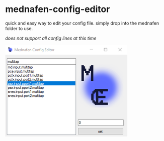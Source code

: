 # mednafen-config-editor

quick and easy way to edit your config file. simply drop into the mednafen folder to use.

*does not support all config lines at this time*

![alt tag](readme.png)
